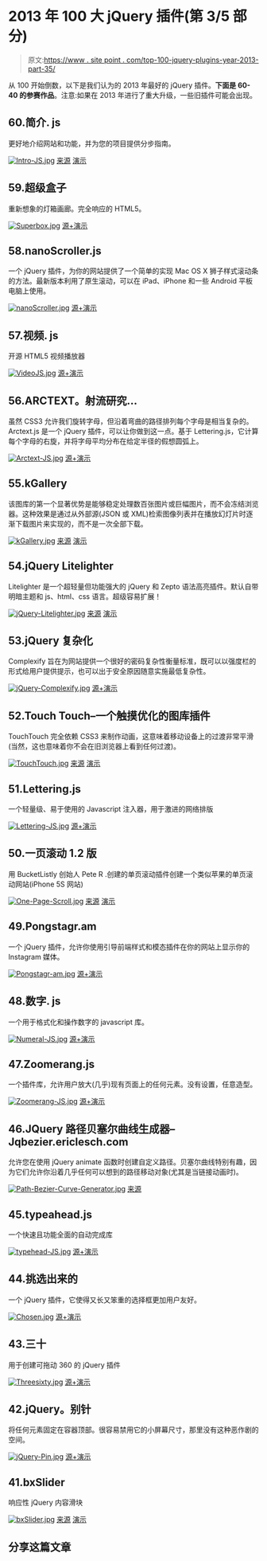# 2013 年 100 大 jQuery 插件(第 3/5 部分)

> 原文:[https://www . site point . com/top-100-jquery-plugins-year-2013-part-35/](https://www.sitepoint.com/top-100-jquery-plugins-year-2013-part-35/)

从 100 开始倒数，以下是我们认为的 2013 年最好的 jQuery 插件。**下面是 60-40 的参赛作品**。注意:如果在 2013 年进行了重大升级，一些旧插件可能会出现。

## 60.简介. js

更好地介绍网站和功能，并为您的项目提供分步指南。

[![Intro-JS.jpg](../Images/6a7cf326a1f6c8c351d77e5b540bf870.png)](http://usablica.github.io/intro.js/) 
[来源](http://usablica.github.io/intro.js/) [演示](http://usablica.github.io/intro.js/example/index.html)

## 59.超级盒子

重新想象的灯箱画廊。完全响应的 HTML5。

[![Superbox.jpg](../Images/725cee8e36ed55084a469843793e4a48.png)](http://toddmotto.com/labs/superbox/) 
[源+演示](http://toddmotto.com/labs/superbox/)

## 58.nanoScroller.js

一个 jQuery 插件，为你的网站提供了一个简单的实现 Mac OS X 狮子样式滚动条的方法。最新版本利用了原生滚动，可以在 iPad、iPhone 和一些 Android 平板电脑上使用。

[![nanoScroller.jpg](../Images/92cb6ac5cddd10964d0f42e4cb818b7c.png)](http://jamesflorentino.github.io/nanoScrollerJS/) 
[源+演示](http://jamesflorentino.github.io/nanoScrollerJS/)

## 57.视频. js

开源 HTML5 视频播放器

[![VideoJS.jpg](../Images/3d95e5ed1a26f601e306d3480fde456c.png)](http://www.videojs.com/) 
[源+演示](http://www.videojs.com/)

## 56.ARCTEXT。射流研究…

虽然 CSS3 允许我们旋转字母，但沿着弯曲的路径排列每个字母是相当复杂的。Arctext.js 是一个 jQuery 插件，可以让你做到这一点。基于 Lettering.js，它计算每个字母的右旋，并将字母平均分布在给定半径的假想圆弧上。

[![Arctext-JS.jpg](../Images/5d61772508fefde115b256415a046a44.png)](http://tympanus.net/Development/Arctext/) 
[源+演示](http://tympanus.net/Development/Arctext/)

## 55.kGallery

该图库的第一个显著优势是能够稳定处理数百张图片或巨幅图片，而不会冻结浏览器。这种效果是通过从外部源(JSON 或 XML)检索图像列表并在播放幻灯片时逐渐下载图片来实现的，而不是一次全部下载。

[![kGallery.jpg](../Images/3bf7c1d63e97dcd455e7252c62a1ae3c.png)](http://kopolo.ru/for-webmasters/kgallery/kgallery_docs.html) 
[来源](http://kopolo.ru/for-webmasters/kgallery/kgallery_docs.html) [演示](http://kopolo.ru/for-webmasters/kgallery/example_typical.html)

## 54.jQuery Litelighter

Litelighter 是一个超轻量但功能强大的 jQuery 和 Zepto 语法高亮插件。默认自带明暗主题和 js、html、css 语言。超级容易扩展！

[![jQuery-Litelighter.jpg](../Images/80521d1685f9e3bf3dcb9cff3568a137.png)](http://trentrichardson.com/examples/jQuery-Litelighter/) 
[来源](http://trentrichardson.com/examples/jQuery-Litelighter/) [演示](http://trentrichardson.com/examples/jQuery-Litelighter/#Examples)

## 53.jQuery 复杂化

Complexify 旨在为网站提供一个很好的密码复杂性衡量标准，既可以以强度栏的形式给用户提供提示，也可以出于安全原因随意实施最低复杂性。

[![jQuery-Complexify.jpg](../Images/a7945f20a80070646549585077e46a1e.png)](http://danpalmer.me/jquery-complexify/) 
[源+演示](http://danpalmer.me/jquery-complexify/)

## 52.Touch Touch–一个触摸优化的图库插件

TouchTouch 完全依赖 CSS3 来制作动画，这意味着移动设备上的过渡非常平滑(当然，这也意味着你不会在旧浏览器上看到任何过渡)。

[![TouchTouch.jpg](../Images/5d91462fdcd5fc709941715cc9594852.png)](http://tutorialzine.com/2012/04/mobile-touch-gallery/) 
[来源](http://tutorialzine.com/2012/04/mobile-touch-gallery/) [演示](http://demo.tutorialzine.com/2012/04/mobile-touch-gallery/)

## 51.Lettering.js

一个轻量级、易于使用的 Javascript 注入器，用于激进的网络排版

[![Lettering-JS.jpg](../Images/c13a6f15059fefb518f08f017c9d7112.png)](http://letteringjs.com/) 
[源+演示](http://letteringjs.com/)

## 50.一页滚动 1.2 版

用 BucketListly 创始人 Pete R .创建的单页滚动插件创建一个类似苹果的单页滚动网站(iPhone 5S 网站)

[![One-Page-Scroll.jpg](../Images/5c3740880765287a661a1b7488d75ed4.png)](https://github.com/peachananr/onepage-scroll) 
[来源](https://github.com/peachananr/onepage-scroll) [演示](http://www.thepetedesign.com/demos/onepage_scroll_demo.html#)

## 49.Pongstagr.am

一个 jQuery 插件，允许你使用引导前端样式和模态插件在你的网站上显示你的 Instagram 媒体。

[![Pongstagr-am.jpg](../Images/ddb18ab8f439f2e64f4ed476a0f03432.png)](http://pongstr.github.io/pongstagr.am/) 
[源+演示](http://pongstr.github.io/pongstagr.am/)

## 48.数字. js

一个用于格式化和操作数字的 javascript 库。

[![Numeral-JS.jpg](../Images/d460730571803cb6bd70dfd8dc1ffdb2.png)](http://numeraljs.com/) 
[源+演示](http://numeraljs.com/)

## 47.Zoomerang.js

一个插件库，允许用户放大(几乎)现有页面上的任何元素。没有设置，任意造型。

[![Zoomerang-JS.jpg](../Images/7ba440b20026c3c45dad1fb0866a6e9c.png)](http://yyx990803.github.io/zoomerang/) 
[源+演示](http://yyx990803.github.io/zoomerang/)

## 46.JQuery 路径贝塞尔曲线生成器–Jqbezier.ericlesch.com

允许您在使用 jQuery animate 函数时创建自定义路径。贝塞尔曲线特别有趣，因为它们允许你沿着几乎任何可以想到的路径移动对象(尤其是当链接动画时)。

[![Path-Bezier-Curve-Generator.jpg](../Images/04151808fdc13861bca4c982d6ad53d1.png)](http://jqbezier.ericlesch.com/) 
[来源](http://jqbezier.ericlesch.com/)

## 45.typeahead.js

一个快速且功能全面的自动完成库

[![typehead-JS.jpg](../Images/03c072044a77f86b0351a74a6e78434f.png)](http://twitter.github.io/typeahead.js/) 
[源+演示](http://twitter.github.io/typeahead.js/)

## 44.挑选出来的

一个 jQuery 插件，它使得又长又笨重的选择框更加用户友好。

[![Chosen.jpg](../Images/b284cd4f78353ad289d535d55e163d6f.png)](http://harvesthq.github.io/chosen/) 
[源+演示](http://harvesthq.github.io/chosen/)

## 43.三十

用于创建可拖动 360 的 jQuery 插件

[![Threesixty.jpg](../Images/22525305ecb369ae9be2e8451a5f6b6d.png)](http://nick-jonas.github.io/threesixtyjs/) 
[源+演示](http://nick-jonas.github.io/threesixtyjs/)

## 42.jQuery。别针

将任何元素固定在容器顶部。很容易禁用它的小屏幕尺寸，那里没有这种恶作剧的空间。

[![jQuery-Pin.jpg](../Images/b68740559026874877812c5b509ad475.png)](http://webpop.github.io/jquery.pin/) 
[源+演示](http://webpop.github.io/jquery.pin/)

## 41.bxSlider

响应性 jQuery 内容滑块

[![bxSlider.jpg](../Images/6e8d755888cc4011d440f88012925ca6.png)](http://bxslider.com/) 
[来源](http://bxslider.com/) [演示](http://bxslider.com/examples)

## 分享这篇文章